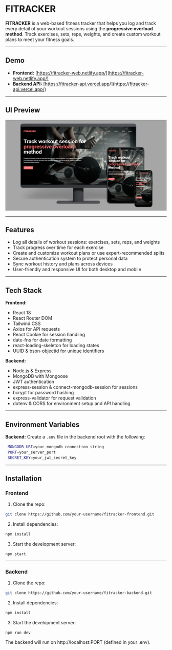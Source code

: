 # FITRACKER

**FITRACKER** is a web-based fitness tracker that helps you log and track every detail of your workout sessions using the **progressive overload method**. Track exercises, sets, reps, weights, and create custom workout plans to meet your fitness goals.

---

## Demo

- **Frontend:** [https://fitracker-web.netlify.app/](https://fitracker-web.netlify.app/)  
- **Backend API:** [https://fitracker-api.vercel.app/](https://fitracker-api.vercel.app/)

---

## UI Preview

![FITRACKER Mockup](Fitracker.png)

---

## Features

- Log all details of workout sessions: exercises, sets, reps, and weights
- Track progress over time for each exercise
- Create and customize workout plans or use expert-recommended splits
- Secure authentication system to protect personal data
- Sync workout history and plans across devices
- User-friendly and responsive UI for both desktop and mobile

---

## Tech Stack

**Frontend:**

- React 18  
- React Router DOM  
- Tailwind CSS  
- Axios for API requests  
- React Cookie for session handling  
- date-fns for date formatting  
- react-loading-skeleton for loading states  
- UUID & bson-objectid for unique identifiers  

**Backend:**

- Node.js & Express  
- MongoDB with Mongoose  
- JWT authentication  
- express-session & connect-mongodb-session for sessions  
- bcrypt for password hashing  
- express-validator for request validation  
- dotenv & CORS for environment setup and API handling  

---

## Environment Variables

**Backend:**
Create a `.env` file in the backend root with the following:
  ```bash
   MONGODB_URI=your_mongodb_connection_string
   PORT=your_server_port
   SECRET_KEY=your_jwt_secret_key
  ```

---

## Installation

### Frontend

1. Clone the repo:
  ```bash
  git clone https://github.com/your-username/fitracker-frontend.git
  ```

2. Install dependencies:
  ```bash
  npm install
  ```

3. Start the development server:
  ```
  npm start
  ```

---

### Backend
1. Clone the repo:
  ```bash
  git clone https://github.com/your-username/fitracker-backend.git
  ```

2. Install dependencies:
  ```bash
  npm install
  ```

3. Start the development server:
  ```
  npm run dev
  ```
The backend will run on http://localhost:PORT (defined in your .env).
